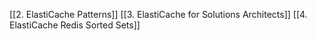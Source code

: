 [[2. ElastiCache Patterns]]
[[3. ElastiCache for Solutions Architects]]
[[4. ElastiCache Redis Sorted Sets]]
